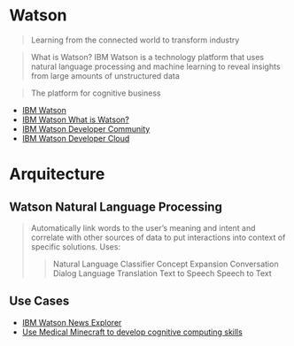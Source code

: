 # Watson

> Learning from the connected world to transform industry

> What is Watson? IBM Watson is a technology platform that uses natural language processing and machine learning to reveal insights from large amounts of unstructured data

> The platform for cognitive business

- [IBM Watson](http://www.ibm.com/smarterplanet/us/en/ibmwatson/)
- [IBM Watson What is Watson?](http://www.ibm.com/smarterplanet/us/en/ibmwatson/what-is-watson.html)
- [IBM Watson Developer Community](https://developer.ibm.com/watson/)
- [IBM Watson Developer Cloud](http://www.ibm.com/smarterplanet/us/en/ibmwatson/developercloud/)

# Arquitecture

## Watson Natural Language Processing

> Automatically link words to the user’s meaning and intent and correlate with other sources of data to put interactions into context of specific solutions. Uses:
> > Natural Language Classifier
> > Concept Expansion
> > Conversation
> > Dialog
> > Language Translation
> > Text to Speech
> > Speech to Text

## Use Cases

- [IBM Watson News Explorer](http://news-explorer.mybluemix.net/)
- [Use Medical Minecraft to develop cognitive computing skills](https://developer.ibm.com/academic/2016/03/01/use-medical-minecraft-to-develop-cognitive-computing-skills/)

